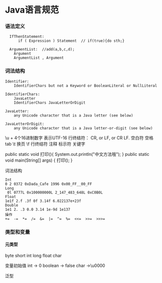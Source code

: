 # Java语言规范
### 语法定义

      IfThenStatement:
          if ( Expression ) Statement  // if(true){do sth;}
      
      ArgumentList:  //add(a,b,c,d);
      	Argument
      	ArgumentList , Argument


### 词法结构
    Identifier:
        IdentifierChars but not a Keyword or BooleanLiteral or NullLiteral
    
    IdentifierChars:
        JavaLetter
        IdentifierChars JavaLetterOrDigit
    
    JavaLetter:
        any Unicode character that is a Java letter (see below)
    
    JavaLetterOrDigit:
        any Unicode character that is a Java letter-or-digit (see below)

\u + 4个16进制数字 表示UTF-16
行终结符： CR, or LF, or CR LF.
空白符
空格 tab \t 换页 \f  行终结符
注释
标示符
关键字


public static void 打印(){
System.out.println("中文方法哦");
}
public  static void main(String[] args) {
打印();
}


词法结构

    Int
    0 2 0372 0xDada_Cafe 1996 0x00_FF__00_FF
    Long
     0l 0777L 0x100000000L 2_147_483_648L 0xC0B0L
    Float
    1e1f 2.f .3f 0f 3.14f 6.022137e+23f
    Double
    1e1 2. .3 0.0 3.14 1e-9d 1e137
    操作
    +=  -=  *=  /=  &=  |=  ^=  %=  <<=  >>=  >>>=
    


### 类型和变量
#### 元类型 
byte short int long float char

变量初始值
int -> 0
boolean -> false
char ->\u0000

泛型

